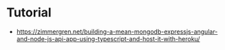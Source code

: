 # Tutorial
* https://zimmergren.net/building-a-mean-mongodb-expressjs-angular-and-node-js-api-app-using-typescript-and-host-it-with-heroku/
